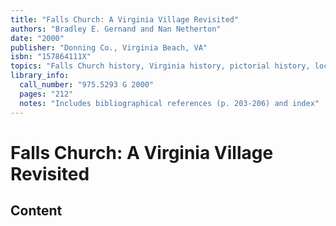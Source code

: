 ```yaml
---
title: "Falls Church: A Virginia Village Revisited"
authors: "Bradley E. Gernand and Nan Netherton"
date: "2000"
publisher: "Donning Co., Virginia Beach, VA"
isbn: "157864111X"
topics: "Falls Church history, Virginia history, pictorial history, local communities"
library_info:
  call_number: "975.5293 G 2000"
  pages: "212"
  notes: "Includes bibliographical references (p. 203-206) and index"
---
```


# Falls Church: A Virginia Village Revisited


## Content

